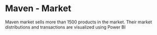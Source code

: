 # Maven - Market
Maven market sells more than 1500 products in the market. Their market distributions and transactions are visualized using Power BI
